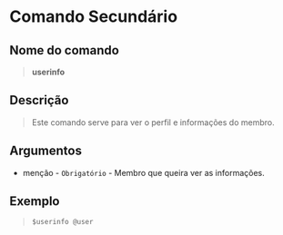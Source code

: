 # Comando Secundário

## Nome do comando
> **userinfo**

## Descrição
> Este comando serve para ver o perfil e informações do membro.

## Argumentos
- menção - `Obrigatório` - Membro que queira ver as informações.

## Exemplo
> `$userinfo @user`